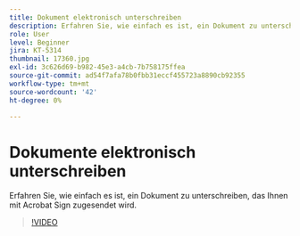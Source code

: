 ```yaml
---
title: Dokument elektronisch unterschreiben
description: Erfahren Sie, wie einfach es ist, ein Dokument zu unterschreiben, das Ihnen mit Acrobat Sign gesendet wird
role: User
level: Beginner
jira: KT-5314
thumbnail: 17360.jpg
exl-id: 3c626d69-b982-45e3-a4cb-7b758175ffea
source-git-commit: ad54f7afa78b0fbb31eccf455723a8890cb92355
workflow-type: tm+mt
source-wordcount: '42'
ht-degree: 0%

---
```


# Dokumente elektronisch unterschreiben

Erfahren Sie, wie einfach es ist, ein Dokument zu unterschreiben, das Ihnen mit Acrobat Sign zugesendet wird.

>[!VIDEO](https://video.tv.adobe.com/v/344217?quality=12&learn=on&hidetitle=true)
